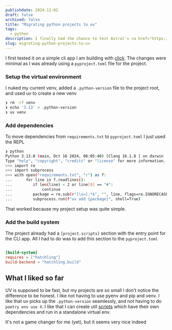 ```yaml
---
publishdate: 2024-12-02
draft: false
archived: false
title: "Migrating python projects to uv"
tags:
  - python
description: I finally had the chance to test Astral's <a href="https://docs.astral.sh/uv/">uv</a> tool. It's very good, from what I've seen so far.
slug: migrating-python-projects-to-uv
---
```


I first tested it on a simple cli app I am building with [click](https://click.palletsprojects.com/en/stable/). The changes were minimal as I was already using a `pyproject.toml` file for the project.

### Setup the virtual environment

I nuked my current venv, added a `.python-version` file to the project root, and used uv to create a new venv

```sh
❯ rm -rf venv
❯ echo '3.13' > .python-version
❯ uv venv
```

### Add dependencies

To move dependencies from `requirements.txt` to `pyproject.toml` I just used the REPL

```sh
❯ python
Python 3.13.0 (main, Oct 16 2024, 08:05:40) [Clang 18.1.8 ] on darwin
Type "help", "copyright", "credits" or "license" for more information.
>>> import re
>>> import subprocess
>>> with open("requirements.txt", "r") as f:
...      for line in f.readlines():
...         if len(line) < 2 or line[0] == "#":
...             continue
...         package = re.sub(r"[\s=].*$", "", line, flags=re.IGNORECASE)
...         subprocess.run(f"uv add {package}", shell=True)
```

That worked because my project setup was quite simple.

### Add the build system

The project already had a `[project.scripts]` section with the entry point for the CLI app. All I had to do was to add this section to the `pyproject.toml`

```toml

[build-system]
requires = ["hatchling"]
build-backend = "hatchling.build"
```

## What I liked so far

UV is supposed to be fast, but my projects are so small I don't notice the difference to be honest. I like not having to use pyenv and pip and venv.
I like that uv picks up the `.python-version` seamlessly, and not having to do `poetry env use X`. I like that I can create util [scripts](https://docs.astral.sh/uv/guides/scripts/#declaring-script-dependencies) which have their own dependencies and run in a standalone virtual env.

It's not a game changer for me (yet), but it seems very nice indeed
